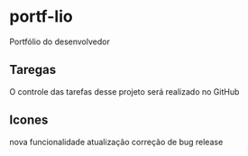 # portf-lio
Portfólio do desenvolvedor

## Taregas

O controle das tarefas desse projeto será realizado no GitHub

## Icones

nova funcionalidade
atualização
correção de bug
release


